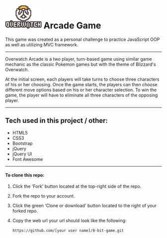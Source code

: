 
<h1> 
  <img src="https://github.com/briandhkim/8-bit-game/blob/master/images/owlogo.png?raw=true" height="75">
  Arcade Game
</h1>

   This game was created as a personal challenge to practice JavaScript OOP as well as utilizing MVC framework.

------
Overwatch Arcade is a two player, turn-based game using similar game mechanic as the classic Pokemon games but with the theme of Blizzard's Overwatch. 

At the initial screen, each players will take turns to choose three characters of his or her choosing. Once the game starts, the players can then choose different move options based on his or her character selection. To win the game, the player will have to eliminate all three characters of the opposing player. 

-----
## Tech used in this project / other:
- HTML5
- CSS3
- Bootstrap
- jQuery
- jQuery UI
- Font Awesome

-----

#### To clone this repo:
1. Click the 'Fork' button located at the top-right side of the repo.
2. Fork the repo to your account.
3. Click the green 'Clone or download' button located to the right of your forked repo.
4. Copy the web url your url should look like the following:

   `https://github.com/[your user name]/8-bit-game.git`
